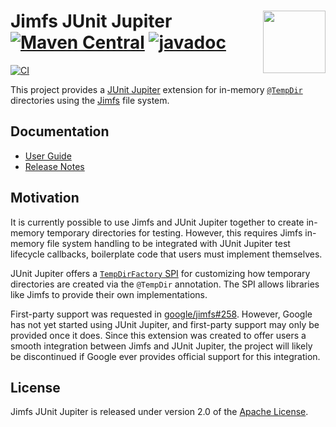 # <img src="https://stefano.codes/jimfs-junit-jupiter/assets/images/logo.png" align="right" width="100">Jimfs JUnit Jupiter [![Maven Central](https://img.shields.io/maven-central/v/io.github.scordio/jimfs-junit-jupiter?label=Maven%20Central)](https://central.sonatype.com/artifact/io.github.scordio/jimfs-junit-jupiter) [![javadoc](https://javadoc.io/badge2/io.github.scordio/jimfs-junit-jupiter/javadoc.svg)](https://javadoc.io/doc/io.github.scordio/jimfs-junit-jupiter)

[![CI](https://github.com/scordio/jimfs-junit-jupiter/actions/workflows/main.yml/badge.svg?branch=main)](https://github.com/scordio/jimfs-junit-jupiter/actions/workflows/main.yml?query=branch%3Amain)

This project provides a [JUnit Jupiter](https://junit.org/) extension for in-memory
[`@TempDir`](https://docs.junit.org/current/api/org.junit.jupiter.api/org/junit/jupiter/api/io/TempDir.html) directories
using the [Jimfs](https://github.com/google/jimfs) file system.

## Documentation

- [User Guide](https://scordio.github.io/jimfs-junit-jupiter/)
- [Release Notes](../../releases)

## Motivation

It is currently possible to use Jimfs and JUnit Jupiter together to create in-memory temporary directories for testing.
However, this requires Jimfs in-memory file system handling to be integrated with JUnit Jupiter test lifecycle
callbacks, boilerplate code that users must implement themselves.

JUnit Jupiter offers a
[`TempDirFactory` SPI](https://junit.org/junit5/docs/5.10.0/user-guide/#writing-tests-built-in-extensions-TempDirectory)
for customizing how temporary directories are created via the `@TempDir` annotation.
The SPI allows libraries like Jimfs to provide their own implementations.

First-party support was requested in [google/jimfs#258](https://github.com/google/jimfs/issues/258).
However, Google has not yet started using JUnit Jupiter, and first-party support may only be provided once it does.
Since this extension was created to offer users a smooth integration between Jimfs and JUnit Jupiter, the project will
likely be discontinued if Google ever provides official support for this integration.

## License

Jimfs JUnit Jupiter is released under version 2.0 of the [Apache License](https://www.apache.org/licenses/LICENSE-2.0).
